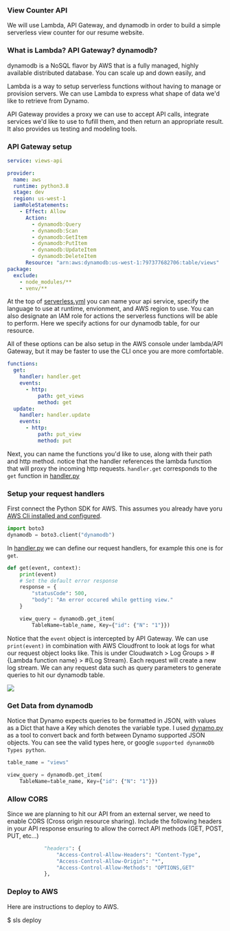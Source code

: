 ### View Counter API

We will use Lambda, API Gateway, and dynamodb in order to build a simple serverless view counter for our resume website. 

### What is Lambda?  API Gateway? dynamodb?

dynamodb is a NoSQL flavor by AWS that is a fully managed, highly available distributed database.  You can scale up and down easily, and 

Lambda is a way to setup serverless functions without having to manage or provision servers.  We can use Lambda to express what shape of data we'd like to retrieve from Dynamo.

API Gateway provides a proxy we can use to accept API calls, integrate services we'd like to use to fufill them, and then return an appropriate result.  It also provides us testing and modeling tools.  

### API Gateway setup

```yaml
service: views-api

provider:
  name: aws
  runtime: python3.8
  stage: dev
  region: us-west-1
  iamRoleStatements:
    - Effect: Allow
      Action:
        - dynamodb:Query
        - dynamodb:Scan
        - dynamodb:GetItem
        - dynamodb:PutItem
        - dynamodb:UpdateItem
        - dynamodb:DeleteItem
      Resource: "arn:aws:dynamodb:us-west-1:797377682706:table/views"
package:
  exclude:
    - node_modules/**
    - venv/**
```

At the top of [serverless.yml](serverless.yml) you can name your api service, specify the language to use at runtime, envionment, and AWS region to use.  You can also designate an IAM role for actions the serverless functions will be able to perform.  Here we specify actions for our dynamodb table, for our resource.  

All of these options can be also setup in the AWS console under lambda/API Gateway, but it may be faster to use the CLI once you are more comfortable.  

```yaml
functions:
  get:
    handler: handler.get
    events:
      - http:
          path: get_views
          method: get
  update:
    handler: handler.update
    events:
      - http:
          path: put_view
          method: put
```

Next, you can name the functions you'd like to use, along with their path and http method.  notice that the handler references the lambda function that will proxy the incoming http requests.  `handler.get` corresponds to the `get` function in [handler.py](handler.py)

### Setup your request handlers 

First connect the Python SDK for AWS.  This assumes you already have yoru [AWS Cli installed and configured](https://lmgtfy.app/?q=install+aws+cli).  

```py 
import boto3
dynamodb = boto3.client("dynamodb")
```

In [handler.py](handler.py) we can define our request handlers, for example this one is for `get`.

```py
def get(event, context):
    print(event)
    # Set the default error response
    response = {
        "statusCode": 500,
        "body": "An error occured while getting view."
    }

    view_query = dynamodb.get_item(
        TableName=table_name, Key={"id": {"N": "1"}})
```

Notice that the `event` object is intercepted by API Gateway.  We can use `print(event)` in combination with AWS Cloudfront to look at logs for what our request object looks like.  This is under Cloudwatch > Log Groups > #{Lambda function name} > #{Log Stream}.  Each request will create a new log stream.  We can any request data such as query parameters to generate queries to hit our dynamodb table.

![](https://res.cloudinary.com/dlpclqzwk/image/upload/v1653678269/Screenshot_from_2022-05-27_15-03-17_rjsvff.png)

### Get Data from dynamodb 

Notice that Dynamo expects queries to be formatted in JSON, with values as a Dict that have a Key which denotes the variable type.  I used [dynamo.py](dynamo.py) as a tool to convert back and forth between Dynamo supported JSON objects.  You can see the valid types here, or google `supported dynanmoDb Types python`.

```py
table_name = "views"

view_query = dynamodb.get_item(
    TableName=table_name, Key={"id": {"N": "1"}})
```

### Allow CORS 

Since we are planning to hit our API from an external server, we need to enable CORS (Cross origin resource sharing).  Include the following headers in your API response ensuring to allow the correct API methods (GET, POST, PUT, etc...)

```py
            "headers": {
                "Access-Control-Allow-Headers": "Content-Type",
                "Access-Control-Allow-Origin": "*",
                "Access-Control-Allow-Methods": "OPTIONS,GET"
            },
```


### Deploy to AWS 

Here are instructions to deploy to AWS.

$ sls deploy 

